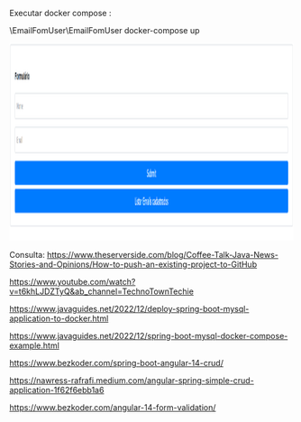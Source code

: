 
Executar docker compose :

\EmailFomUser\EmailFomUser docker-compose up


<img src="formsimples.png" style="width: 950px; height: 350px;">


Consulta:
https://www.theserverside.com/blog/Coffee-Talk-Java-News-Stories-and-Opinions/How-to-push-an-existing-project-to-GitHub


https://www.youtube.com/watch?v=t6khLJDZTyQ&ab_channel=TechnoTownTechie


https://www.javaguides.net/2022/12/deploy-spring-boot-mysql-application-to-docker.html


https://www.javaguides.net/2022/12/spring-boot-mysql-docker-compose-example.html


https://www.bezkoder.com/spring-boot-angular-14-crud/

https://nawress-rafrafi.medium.com/angular-spring-simple-crud-application-1f62f6ebb1a6

https://www.bezkoder.com/angular-14-form-validation/
